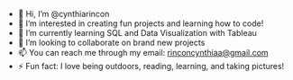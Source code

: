 - 👋 Hi, I’m @cynthiarincon
- 👀 I’m interested in creating fun projects and learning how to code!
- 🌱 I’m currently learning SQL and Data Visualization with Tableau
- 💞️ I’m looking to collaborate on brand new projects
- 📫 You can reach me through my email: rinconcynthiaa@gmail.com
- ⚡ Fun fact: I love being outdoors, reading, learning, and taking pictures!

<!---
cynthiarincon/cynthiarincon is a ✨ special ✨ repository because its `README.md` (this file) appears on your GitHub profile.
You can click the Preview link to take a look at your changes.
--->
